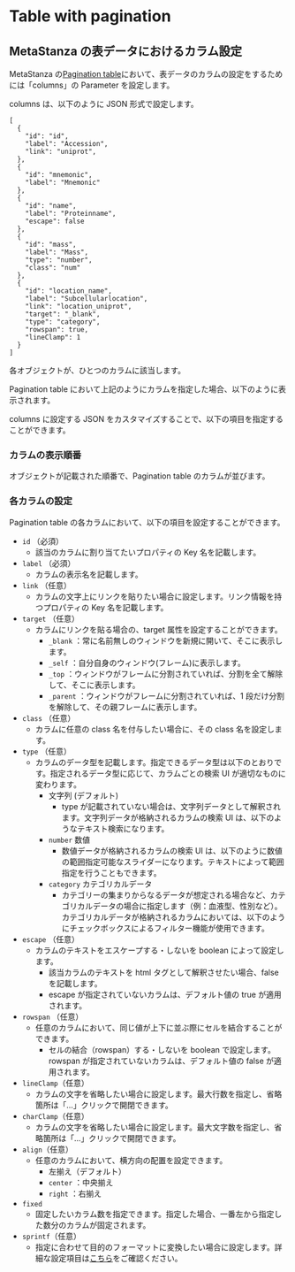 # Table with pagination

## MetaStanza の表データにおけるカラム設定

MetaStanza の[Pagination table](https://togostanza.github.io/metastanza/pagination-table.html)において、表データのカラムの設定をするためには「columns」の Parameter を設定します。

columns は、以下のように JSON 形式で設定します。

```
[
  {
    "id": "id",
    "label": "Accession",
    "link": "uniprot",
  },
  {
    "id": "mnemonic",
    "label": "Mnemonic"
  },
  {
    "id": "name",
    "label": "Proteinname",
    "escape": false
  },
  {
    "id": "mass",
    "label": "Mass",
    "type": "number",
    "class": "num"
  },
  {
    "id": "location_name",
    "label": "Subcellularlocation",
    "link": "location_uniprot",
    "target": "_blank",
    "type": "category",
    "rowspan": true,
    "lineClamp": 1
  }
]
```

各オブジェクトが、ひとつのカラムに該当します。

Pagination table において上記のようにカラムを指定した場合、以下のように表示されます。

columns に設定する JSON をカスタマイズすることで、以下の項目を指定することができます。

### カラムの表示順番

オブジェクトが記載された順番で、Pagination table のカラムが並びます。

### 各カラムの設定

Pagination table の各カラムにおいて、以下の項目を設定することができます。

- `id` （必須）
  - 該当のカラムに割り当てたいプロパティの Key 名を記載します。
- `label` （必須）
  - カラムの表示名を記載します。
- `link` （任意）
  - カラムの文字上にリンクを貼りたい場合に設定します。リンク情報を持つプロパティの Key 名を記載します。
- `target` （任意）
  - カラムにリンクを貼る場合の、target 属性を設定することができます。
    - `_blank` ：常に名前無しのウィンドウを新規に開いて、そこに表示します。
    - `_self` ：自分自身のウィンドウ(フレーム)に表示します。
    - `_top` ：ウィンドウがフレームに分割されていれば、分割を全て解除して、そこに表示します。
    - `_parent` ：ウィンドウがフレームに分割されていれば、1 段だけ分割を解除して、その親フレームに表示します。
- `class` （任意）
  - カラムに任意の class 名を付与したい場合に、その class 名を設定します。
- `type` （任意）
  - カラムのデータ型を記載します。指定できるデータ型は以下のとおりです。指定されるデータ型に応じて、カラムごとの検索 UI が適切なものに変わります。
    - 文字列 (デフォルト)
      - type が記載されていない場合は、文字列データとして解釈されます。文字列データが格納されるカラムの検索 UI は、以下のようなテキスト検索になります。
    - `number` 数値
      - 数値データが格納されるカラムの検索 UI は、以下のように数値の範囲指定可能なスライダーになります。テキストによって範囲指定を行うこともできます。
    - `category` カテゴリカルデータ
      - カテゴリーの集まりからなるデータが想定される場合など、カテゴリカルデータの場合に指定します（例：血液型、性別など）。カテゴリカルデータが格納されるカラムにおいては、以下のようにチェックボックスによるフィルター機能が使用できます。
- `escape` （任意）
  - カラムのテキストをエスケープする・しないを boolean によって設定します。
    - 該当カラムのテキストを html タグとして解釈させたい場合、false を記載します。
    - escape が指定されていないカラムは、デフォルト値の true が適用されます。
- `rowspan` （任意）
  - 任意のカラムにおいて、同じ値が上下に並ぶ際にセルを結合することができます。
    - セルの結合（rowspan）する・しないを boolean で設定します。rowspan が指定されていないカラムは、デフォルト値の false が適用されます。
- `lineClamp`（任意）
  - カラムの文字を省略したい場合に設定します。最大行数を指定し、省略箇所は「…」クリックで開閉できます。
- `charClamp`（任意）
  - カラムの文字を省略したい場合に設定します。最大文字数を指定し、省略箇所は「…」クリックで開閉できます。
- `align`（任意）
  - 任意のカラムにおいて、横方向の配置を設定できます。
    - 左揃え（デフォルト）
    - `center` ：中央揃え
    - `right` ：右揃え
- `fixed`
  - 固定したいカラム数を指定できます。指定した場合、一番左から指定した数分のカラムが固定されます。
- `sprintf`（任意）
  - 指定に合わせて目的のフォーマットに変換したい場合に設定します。詳細な設定項目は[こちら](https://www.npmjs.com/package/sprintf-js)をご確認ください。
